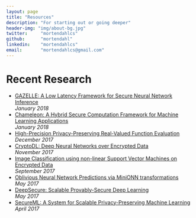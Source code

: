 ```yaml
---
layout: page
title: "Resources"
description: "For starting out or going deeper"
header-img: "img/about-bg.jpg"
twitter:     "mortendahlcs"
github:      "mortendahl"
linkedin:    "mortendahlcs"
email:       "mortendahlcs@gmail.com"
---
```

 
# Recent Research

- [GAZELLE: A Low Latency Framework for Secure Neural Network Inference](https://arxiv.org/abs/1801.05507)<br/>
<em>January 2018</em>
- [Chameleon: A Hybrid Secure Computation Framework for Machine Learning Applications](https://arxiv.org/abs/1801.03239)<br/>
<em>January 2018</em>
- [High-Precision Privacy-Preserving Real-Valued Function Evaluation](https://eprint.iacr.org/2017/1234)<br/>
<em>December 2017</em>
- [CryptoDL: Deep Neural Networks over Encrypted Data](https://arxiv.org/abs/1711.05189)<br/>
<em>November 2017</em>
- [Image Classification using non-linear Support Vector Machines on Encrypted Data](https://eprint.iacr.org/2017/857)<br/>
<em>September 2017</em>
- [Oblivious Neural Network Predictions via MiniONN transformations](https://eprint.iacr.org/2017/452)<br/>
<em>May 2017</em>
- [DeepSecure: Scalable Provably-Secure Deep Learning](https://arxiv.org/abs/1705.08963)<br/>
<em>May 2017</em>
- [SecureML: A System for Scalable Privacy-Preserving Machine Learning](https://eprint.iacr.org/2017/396)<br/>
<em>April 2017</em>

<!--

# Secure Computation

https://www.youtube.com/playlist?list=PLXF_IJaFk-9BFn8M-dsEm5x3-5Cvji3V9
https://simons.berkeley.edu/workshops/schedule/1152

# Deep Learning


# General Cryptography


# The Needed Math

## Linear algebra

https://www.youtube.com/playlist?list=PLZHQObOWTQDPD3MizzM2xVFitgF8hE_ab

## Abstract algebra

Shoup

-->